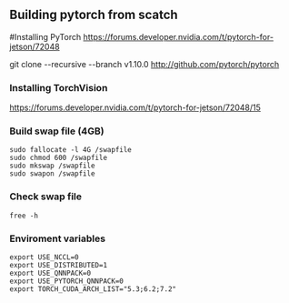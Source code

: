 ## Building pytorch from scatch

#Installing PyTorch 
https://forums.developer.nvidia.com/t/pytorch-for-jetson/72048

git clone --recursive --branch v1.10.0  http://github.com/pytorch/pytorch


### Installing TorchVision 
https://forums.developer.nvidia.com/t/pytorch-for-jetson/72048/15


### Build swap file (4GB)
```
sudo fallocate -l 4G /swapfile
sudo chmod 600 /swapfile
sudo mkswap /swapfile
sudo swapon /swapfile
```

### Check swap file 
```
free -h
```

### Enviroment variables 
``` 
export USE_NCCL=0
export USE_DISTRIBUTED=1      
export USE_QNNPACK=0
export USE_PYTORCH_QNNPACK=0
export TORCH_CUDA_ARCH_LIST="5.3;6.2;7.2" 
```